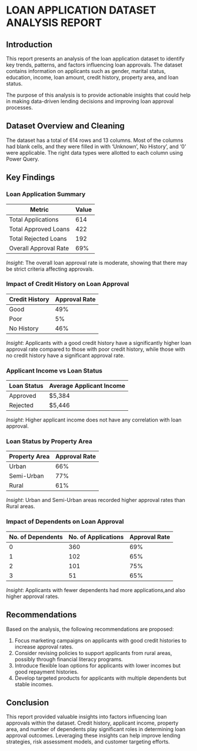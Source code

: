 # LOAN APPLICATION DATASET ANALYSIS REPORT

## Introduction
This report presents an analysis of the loan application dataset to identify key trends, patterns, and factors influencing loan approvals. The dataset contains information on applicants such as gender, marital status, education, income, loan amount, credit history, property area, and loan status.

The purpose of this analysis is to provide actionable insights that could help in making data-driven lending decisions and improving loan approval processes.

## Dataset Overview and Cleaning

The dataset has a total of 614 rows and 13 columns. Most of the columns had blank cells, and they were filled in with ‘Unknown’, No History’, and ‘0’ were applicable. The right data types were allotted to each column using Power Query.

## Key Findings
### Loan Application Summary
|Metric|Value|
|---|---|
|Total Applications|614|
|Total Approved Loans|422|
|Total Rejected Loans|192|
|Overall Approval Rate|69%|

*Insight*: The overall loan approval rate is moderate, showing that there may be strict criteria affecting approvals.

### Impact of Credit History on Loan Approval
|Credit History|Approval Rate|
|---|---|
|Good|49%|
|Poor|5%|
|No History|46%|

*Insight*: Applicants with a good credit history have a significantly higher loan approval rate compared to those with poor credit history, while those with no credit history have a significant approval rate.

### Applicant Income vs Loan Status
|Loan Status|Average Applicant Income|
|---|---|
|Approved|$5,384|
|Rejected|$5,446|

*Insight*: Higher applicant income does not have any correlation with loan approval.

### Loan Status by Property Area
|Property Area|Approval Rate|
|---|---|
|Urban|66%|
|Semi-Urban|77%|
|Rural|61%|

*Insight*: Urban and Semi-Urban areas recorded higher approval rates than Rural areas.

### Impact of Dependents on Loan Approval
|No. of Dependents|No. of Applications|Approval Rate|
|---|---|---|
|0|360|69%|
|1|102|65%|
|2|101|75%|
|3|51|65%|

*Insight*: Applicants with fewer dependents had more applications,and also higher approval rates.

## Recommendations

Based on the analysis, the following recommendations are proposed:
1.	Focus marketing campaigns on applicants with good credit histories to increase approval rates.
2.	Consider revising policies to support applicants from rural areas, possibly through financial literacy programs.
3.	Introduce flexible loan options for applicants with lower incomes but good repayment histories.
4.	Develop targeted products for applicants with multiple dependents but stable incomes.

## Conclusion

This report provided valuable insights into factors influencing loan approvals within the dataset. Credit history, applicant income, property area, and number of dependents play significant roles in determining loan approval outcomes. Leveraging these insights can help improve lending strategies, risk assessment models, and customer targeting efforts.

